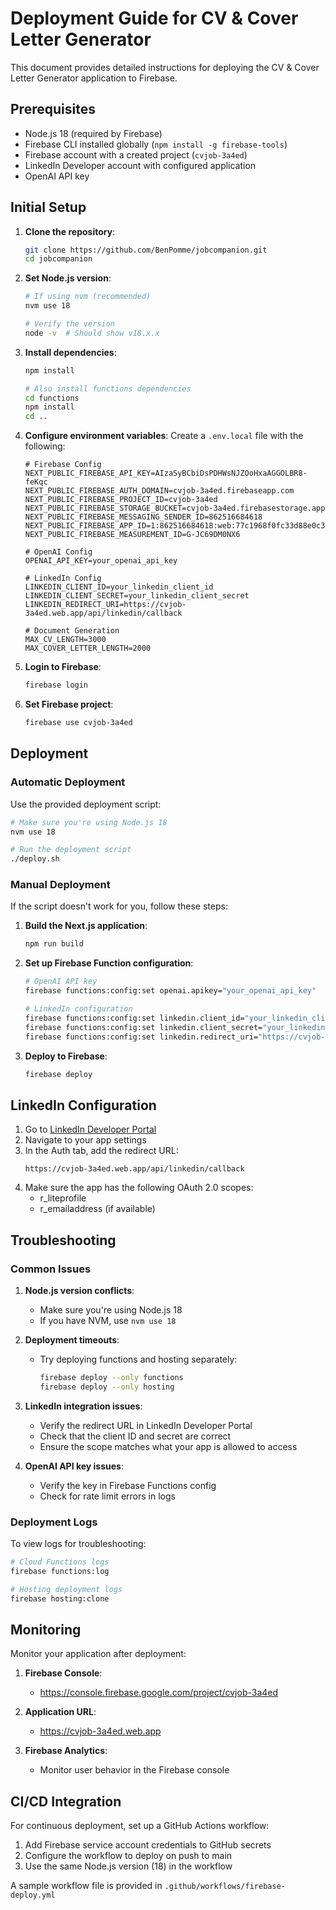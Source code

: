 # Deployment Guide for CV & Cover Letter Generator

This document provides detailed instructions for deploying the CV & Cover Letter Generator application to Firebase.

## Prerequisites

- Node.js 18 (required by Firebase)
- Firebase CLI installed globally (`npm install -g firebase-tools`)
- Firebase account with a created project (`cvjob-3a4ed`)
- LinkedIn Developer account with configured application
- OpenAI API key

## Initial Setup

1. **Clone the repository**:
   ```bash
   git clone https://github.com/BenPomme/jobcompanion.git
   cd jobcompanion
   ```

2. **Set Node.js version**:
   ```bash
   # If using nvm (recommended)
   nvm use 18
   
   # Verify the version
   node -v  # Should show v18.x.x
   ```

3. **Install dependencies**:
   ```bash
   npm install
   
   # Also install functions dependencies
   cd functions
   npm install
   cd ..
   ```

4. **Configure environment variables**:
   Create a `.env.local` file with the following:
   ```
   # Firebase Config
   NEXT_PUBLIC_FIREBASE_API_KEY=AIzaSyBCbiDsPDHWsNJZOoHxaAGGOLBR8-feKqc
   NEXT_PUBLIC_FIREBASE_AUTH_DOMAIN=cvjob-3a4ed.firebaseapp.com
   NEXT_PUBLIC_FIREBASE_PROJECT_ID=cvjob-3a4ed
   NEXT_PUBLIC_FIREBASE_STORAGE_BUCKET=cvjob-3a4ed.firebasestorage.app
   NEXT_PUBLIC_FIREBASE_MESSAGING_SENDER_ID=862516684618
   NEXT_PUBLIC_FIREBASE_APP_ID=1:862516684618:web:77c1968f0fc33d88e0c3b3
   NEXT_PUBLIC_FIREBASE_MEASUREMENT_ID=G-JC69DM0NX6
   
   # OpenAI Config
   OPENAI_API_KEY=your_openai_api_key
   
   # LinkedIn Config
   LINKEDIN_CLIENT_ID=your_linkedin_client_id
   LINKEDIN_CLIENT_SECRET=your_linkedin_client_secret
   LINKEDIN_REDIRECT_URI=https://cvjob-3a4ed.web.app/api/linkedin/callback
   
   # Document Generation
   MAX_CV_LENGTH=3000
   MAX_COVER_LETTER_LENGTH=2000
   ```

5. **Login to Firebase**:
   ```bash
   firebase login
   ```

6. **Set Firebase project**:
   ```bash
   firebase use cvjob-3a4ed
   ```

## Deployment

### Automatic Deployment

Use the provided deployment script:

```bash
# Make sure you're using Node.js 18
nvm use 18

# Run the deployment script
./deploy.sh
```

### Manual Deployment

If the script doesn't work for you, follow these steps:

1. **Build the Next.js application**:
   ```bash
   npm run build
   ```

2. **Set up Firebase Function configuration**:
   ```bash
   # OpenAI API key
   firebase functions:config:set openai.apikey="your_openai_api_key"
   
   # LinkedIn configuration
   firebase functions:config:set linkedin.client_id="your_linkedin_client_id"
   firebase functions:config:set linkedin.client_secret="your_linkedin_client_secret"
   firebase functions:config:set linkedin.redirect_uri="https://cvjob-3a4ed.web.app/api/linkedin/callback"
   ```

3. **Deploy to Firebase**:
   ```bash
   firebase deploy
   ```

## LinkedIn Configuration

1. Go to [LinkedIn Developer Portal](https://developer.linkedin.com/)
2. Navigate to your app settings
3. In the Auth tab, add the redirect URL:
   ```
   https://cvjob-3a4ed.web.app/api/linkedin/callback
   ```
4. Make sure the app has the following OAuth 2.0 scopes:
   - r_liteprofile
   - r_emailaddress (if available)

## Troubleshooting

### Common Issues

1. **Node.js version conflicts**:
   - Make sure you're using Node.js 18
   - If you have NVM, use `nvm use 18`

2. **Deployment timeouts**:
   - Try deploying functions and hosting separately:
     ```bash
     firebase deploy --only functions
     firebase deploy --only hosting
     ```

3. **LinkedIn integration issues**:
   - Verify the redirect URL in LinkedIn Developer Portal
   - Check that the client ID and secret are correct
   - Ensure the scope matches what your app is allowed to access

4. **OpenAI API key issues**:
   - Verify the key in Firebase Functions config
   - Check for rate limit errors in logs

### Deployment Logs

To view logs for troubleshooting:

```bash
# Cloud Functions logs
firebase functions:log

# Hosting deployment logs
firebase hosting:clone
```

## Monitoring

Monitor your application after deployment:

1. **Firebase Console**:
   - https://console.firebase.google.com/project/cvjob-3a4ed

2. **Application URL**:
   - https://cvjob-3a4ed.web.app

3. **Firebase Analytics**:
   - Monitor user behavior in the Firebase console

## CI/CD Integration

For continuous deployment, set up a GitHub Actions workflow:

1. Add Firebase service account credentials to GitHub secrets
2. Configure the workflow to deploy on push to main
3. Use the same Node.js version (18) in the workflow

A sample workflow file is provided in `.github/workflows/firebase-deploy.yml`